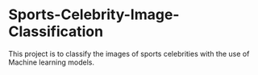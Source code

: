 # Sports-Celebrity-Image-Classification

This project is to classify the images of sports celebrities with the use of Machine learning models.
